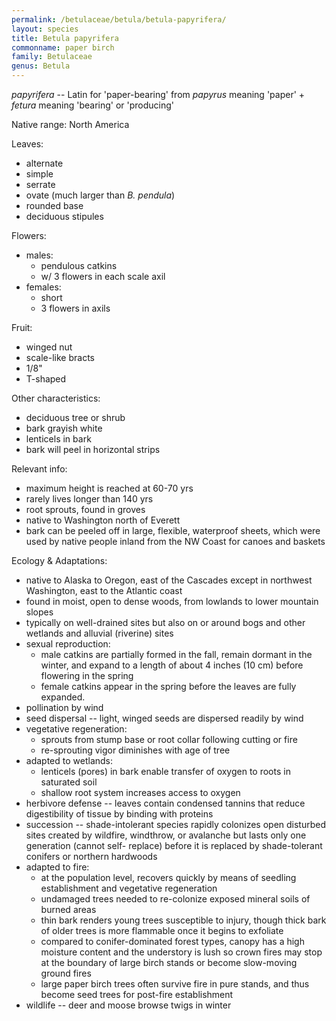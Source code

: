 ```yaml
---
permalink: /betulaceae/betula/betula-papyrifera/
layout: species
title: Betula papyrifera
commonname: paper birch
family: Betulaceae
genus: Betula
---
```


*papyrifera* -- Latin for 'paper-bearing' from *papyrus* meaning 'paper' + *fetura* meaning 'bearing' or 'producing'

Native range: North America

Leaves:
  - alternate
  - simple
  - serrate
  - ovate (much larger than *B. pendula*)
  - rounded base
  - deciduous stipules

Flowers:
  - males:
    - pendulous catkins
    - w/ 3 flowers in each scale axil
  - females:
    - short
    - 3 flowers in axils

Fruit:
  - winged nut
  - scale-like bracts
  - 1/8"
  - T-shaped

Other characteristics:
  - deciduous tree or shrub
  - bark grayish white
  - lenticels in bark
  - bark will peel in horizontal strips

Relevant info:
  - maximum height is reached at 60-70 yrs
  - rarely lives longer than 140 yrs
  - root sprouts, found in groves
  - native to Washington north of Everett
  - bark can be peeled off in large, flexible, waterproof sheets, which were used by native people inland from the NW Coast for canoes and baskets

Ecology & Adaptations:
  - native to Alaska to Oregon, east of the Cascades except in northwest Washington, east to the Atlantic coast
  - found in moist, open to dense woods, from lowlands to lower mountain slopes
  - typically on well-drained sites but also on or around bogs and other wetlands and alluvial (riverine) sites
  - sexual reproduction:
    - male catkins are partially formed in the fall, remain dormant in the winter, and expand to a length of about 4 inches (10 cm) before flowering in the spring
    - female catkins appear in the spring before the leaves are fully expanded.
  - pollination by wind
  - seed dispersal -- light, winged seeds are dispersed readily by wind
  - vegetative regeneration:
    - sprouts from stump base or root collar following cutting or fire
    - re-sprouting vigor diminishes with age of tree
  - adapted to wetlands:
    - lenticels (pores) in bark enable transfer of oxygen to roots in saturated soil
    - shallow root system increases access to oxygen
  - herbivore defense -- leaves contain condensed tannins that reduce digestibility of tissue by binding with proteins
  - succession -- shade-intolerant species rapidly colonizes open disturbed sites created by wildfire, windthrow, or avalanche but lasts only one generation (cannot self- replace) before it is replaced by shade-tolerant conifers or northern hardwoods
  - adapted to fire:
    - at the population level, recovers quickly by means of seedling establishment and vegetative regeneration
    - undamaged trees needed to re-colonize exposed mineral soils of burned areas
    - thin bark renders young trees susceptible to injury, though thick bark of older trees is more flammable once it begins to exfoliate
    - compared to conifer-dominated forest types, canopy has a high moisture content and the understory is lush so crown fires may stop at the boundary of large birch stands or become slow-moving ground fires
    - large paper birch trees often survive fire in pure stands, and thus become seed trees for post-fire establishment
  - wildlife -- deer and moose browse twigs in winter
